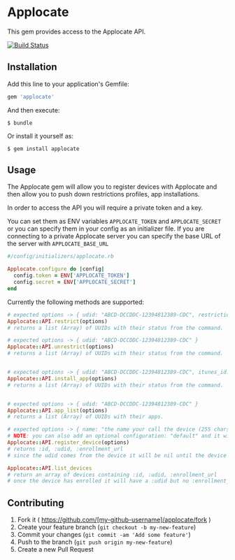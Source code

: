 # Applocate

This gem provides access to the Applocate API.

[![Build Status](https://travis-ci.org/aai/applocate.svg?branch=master)](https://travis-ci.org/aai/applocate)

## Installation

Add this line to your application's Gemfile:

```ruby
gem 'applocate'
```

And then execute:

    $ bundle

Or install it yourself as:

    $ gem install applocate

## Usage

The Applocate gem will allow you to register devices with Applocate and then allow you to
push down restrictions profiles, app installations.

In order to access the API you will require a private token and a key.

You can set them as ENV variables ```APPLOCATE_TOKEN``` and ```APPLOCATE_SECRET``` or you can specify them in your
config as an initializer file. If you are connecting to a private Applocate server you can specify the base URL of
the server with ```APPLOCATE_BASE_URL```

```ruby
#/config/initializers/applocate.rb

Applocate.configure do |config|
  config.token = ENV['APPLOCATE_TOKEN']
  config.secret = ENV['APPLOCATE_SECRET']
end
```

Currently the following methods are supported:

```ruby
# expected options -> { udid: "ABCD-DCCDDC-12394812389-CDC", restrictions: {"allowSafari" => false} }
Applocate::API.restrict(options)
# returns a list (Array) of UUIDs with their status from the command.

# expected options -> { udid: "ABCD-DCCDDC-12394812389-CDC" }
Applocate::API.unrestrict(options)
# returns a list (Array) of UUIDs with their status from the command.


# expected options -> { udid: "ABCD-DCCDDC-12394812389-CDC", itunes_id: "003274092" }
Applocate::API.install_app(options)
# returns a list (Array) of UUIDs with their status from the command.


# expected options -> { udid: "ABCD-DCCDDC-12394812389-CDC" }
Applocate::API.app_list(options)
# returns a list (Array) of UUIDs with their apps.

# expected options -> { name: "the name your call the device (255 chars)", identifier: "INTERNAL_CORP_ID_UPTO_255CHAR" }
# NOTE: you can also add an optional configuration: "default" and it will apply a named configuration that matches.
Applocate::API.register_device(options)
# returns :id, :udid, :enrollment_url
# since the udid comes from the device it will be nil until the device enrolls

Applocate::API.list_devices
# return an array of devices containing :id, :udid, :enrollment_url
# once the device has enrolled it will have a :udid but no :enrollment_url

```

## Contributing

1. Fork it ( https://github.com/[my-github-username]/applocate/fork )
2. Create your feature branch (`git checkout -b my-new-feature`)
3. Commit your changes (`git commit -am 'Add some feature'`)
4. Push to the branch (`git push origin my-new-feature`)
5. Create a new Pull Request
